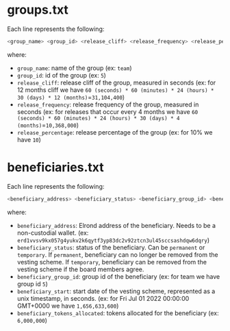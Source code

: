 # groups.txt

Each line represents the following:

```bash
<group_name> <group_id> <release_cliff> <release_frequency> <release_percentage>
```
where:
- `group_name`: name of the group (ex: `team`)
- `group_id`: id of the group (ex: `5`)
- `release_cliff`: release cliff of the group, measured in seconds (ex: for 12 months cliff we have `60 (seconds) * 60 (minutes) * 24 (hours) * 30 (days) * 12 (months)`=`31,104,400`)
- `release_frequency`: release frequency of the group, measured in seconds (ex: for releases that occur every 4 months we have `60 (seconds) * 60 (minutes) * 24 (hours) * 30 (days) * 4 (months)`=`10,368,000`)
- `release_percentage`: release percentage of the group (ex: for 10% we have `10`)

# beneficiaries.txt

Each line represents the following:

```bash
<beneficiary_address> <beneficiary_status> <beneficiary_group_id> <beneficiary_start> <beneficiary_tokens_allocated>
```
where:
- `beneficiary_address`: Elrond address of the beneficiary. Needs to be a non-custodial wallet. (ex: `erd1vvsv9kx057g4yukv2k6qytf3yp83dc2v92ztcn3ul45sccsashdqw6dqry`)
- `beneficiary_status`: status of the beneficiary. Can be `permanent` or `temporary`. If `permanent`, beneficiary can no longer be removed from the vesting scheme. If `temporary`, beneficiary can be removed from the vesting scheme if the board members agree.
- `beneficiary_group_id`: group id of the beneficiary (ex: for team we have group id `5`)
- `beneficiary_start`: start date of the vesting scheme, represented as a unix timestamp, in seconds. (ex: for Fri Jul 01 2022 00:00:00 GMT+0000 we have `1,656,633,600`)
- `beneficiary_tokens_allocated`: tokens allocated for the beneficiary (ex: `6,000,000`)
